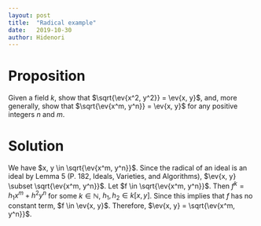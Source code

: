 ```yaml
---
layout: post
title:  "Radical example"
date:   2019-10-30
author: Hidenori
---
```


# Proposition
Given a field $k$, show that $\sqrt{\ev{x^2, y^2}} = \ev{x, y}$, and, more generally, show that $\sqrt{\ev{x^m, y^n}} = \ev{x, y}$ for any positive integers $n$ and $m$.

# Solution
We have $x, y \in \sqrt{\ev{x^m, y^n}}$.
Since the radical of an ideal is an ideal by Lemma 5 (P. 182, Ideals, Varieties, and Algorithms), $\ev{x, y} \subset \sqrt{\ev{x^m, y^n}}$.
Let $f \in \sqrt{\ev{x^m, y^n}}$.
Then $f^k = h_1x^m + h^2y^n$ for some $k \in \mathbb{N}$, $h_1, h_2 \in k[x, y]$.
Since this implies that $f$ has no constant term, $f \in \ev{x, y}$.
Therefore, $\ev{x, y} = \sqrt{\ev{x^m, y^n}}$.
